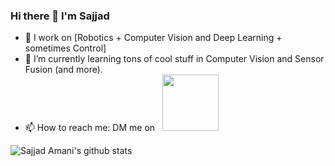 ### Hi there 👋 I'm Sajjad

- 🔭 I work on [Robotics + Computer Vision and Deep Learning + sometimes Control]
- 🌱 I’m currently learning tons of cool stuff in Computer Vision and Sensor Fusion (and more).
- 📫 How to reach me: DM me on &nbsp;
  <a href="https://www.linkedin.com/in/sajjadamani/">
    <img src="https://img.shields.io/badge/linkedin-%230077B5.svg?&style=for-the-badge&logo=linkedin&logoColor=white" width="90"></a> &nbsp;
    
![Sajjad Amani's github stats](https://github-readme-stats.vercel.app/api?username=Sj-Amani&show_icons=true)
    
<!--
**Sj-Amani/Sj-Amani** is a ✨ _special_ ✨ repository because its `README.md` (this file) appears on your GitHub profile.

Here are some ideas to get you started:

- 🔭 I’m currently working on ...
- 🌱 I’m currently learning ...
- 👯 I’m looking to collaborate on ...
- 🤔 I’m looking for help with ...
- 💬 Ask me about ...
- 📫 How to reach me: ...
- 😄 Pronouns: ...
- ⚡ Fun fact: ...
-->
